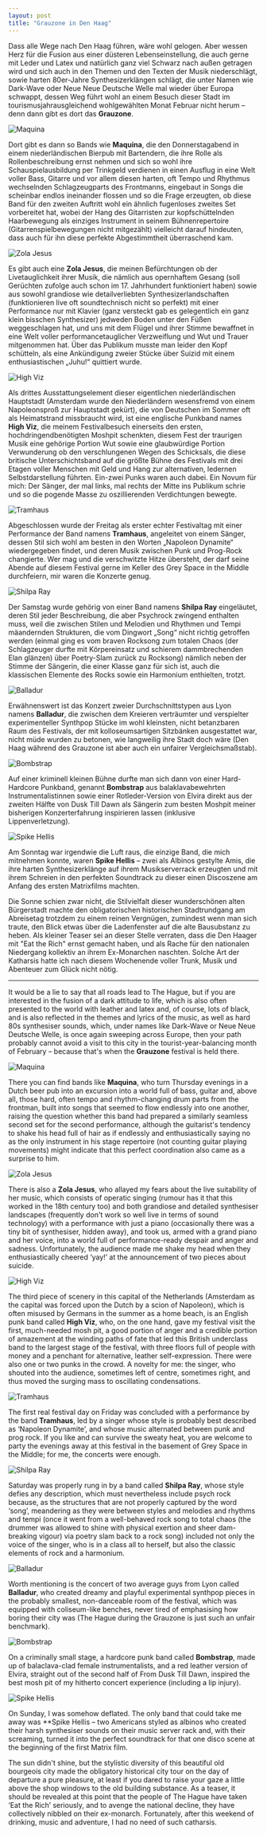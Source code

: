 ```yaml
---
layout: post
title: "Grauzone in Den Haag"
---
```


Dass alle Wege nach Den Haag führen, wäre wohl gelogen. Aber wessen Herz für die Fusion aus einer düsteren Lebenseinstellung, die auch gerne mit Leder und Latex und natürlich ganz viel Schwarz nach außen getragen wird und sich auch in den Themen und den Texten der Musik niederschlägt, sowie harten 80er-Jahre Synthesizerklängen schlägt, die unter Namen wie Dark-Wave oder Neue Neue Deutsche Welle mal wieder über Europa schwappt, dessen Weg führt wohl an einem Besuch dieser Stadt im tourismusjahrausgleichend wohlgewählten Monat Februar nicht herum – denn dann gibt es dort das **Grauzone**.

![Maquina](/images/2025-02-07-grauzone/maquina.jpg)

Dort gibt es dann so Bands wie **Maquina**, die den Donnerstagabend in einem niederländischen Bierpub mit Bartendern, die ihre Rolle als Rollenbeschreibung ernst nehmen und sich so wohl ihre Schauspielausbildung per Trinkgeld verdienen in einen Ausflug in eine Welt voller Bass, Gitarre und vor allem diesen harten, oft Tempo und Rhythmus wechselnden Schlagzeugparts des Frontmanns, eingebaut in Songs die scheinbar endlos ineinander flossen und so die Frage erzeugten, ob diese Band für den zweiten Auftritt wohl ein ähnlich fugenloses zweites Set vorbereitet hat, wobei der Hang des Gitarristen zur kopfschüttelnden Haarbewegung als einziges Instrument in seinem Bühnenrepertoire (Gitarrenspielbewegungen nicht mitgezählt) vielleicht darauf hindeuten, dass auch für ihn diese perfekte Abgestimmtheit überraschend kam.

![Zola Jesus](/images/2025-02-07-grauzone/zola-jesus.jpg)

Es gibt auch eine **Zola Jesus**, die meinen Befürchtungen ob der Livetauglichkeit ihrer Musik, die nämlich aus opernhaftem Gesang (soll Gerüchten zufolge auch schon im 17. Jahrhundert funktioniert haben) sowie aus sowohl grandiose wie detailverliebten Synthesizerlandschaften (funktionieren live oft soundtechnisch nicht so perfekt) mit einer Performance nur mit Klavier (ganz versteckt gab es gelegentlich ein ganz klein bisschen Synthesizer) jedweden Boden unter den Füßen weggeschlagen hat, und uns mit dem Flügel und ihrer Stimme bewaffnet in eine Welt voller performancetauglicher Verzweiflung und Wut und Trauer mitgenommen hat. Über das Publikum musste man leider den Kopf schütteln, als eine Ankündigung zweier Stücke über Suizid mit einem enthusiastischen „Juhu!“ quittiert wurde.

![High Viz](/images/2025-02-07-grauzone/high-viz.jpg)

Als drittes Ausstattungselement dieser eigentlichen niederländischen Hauptstadt (Amsterdam wurde den Niederländern wesensfremd von einem Napoleonsproß zur Hauptstadt gekürt), die von Deutschen im Sommer oft als Heimatstrand missbraucht wird, ist eine englische Punkband names **High Viz**, die meinem Festivalbesuch einerseits den ersten, hochdringendbenötigten Moshpit schenkten, diesem Fest der traurigen Musik eine gehörige Portion Wut sowie eine glaubwürdige Portion Verwunderung ob den verschlungenen Wegen des Schicksals, die diese britische Unterschichtsband auf die größte Bühne des Festivals mit drei Etagen voller Menschen mit Geld und Hang zur alternativen, ledernen Selbstdarstellung führten. Ein-zwei Punks waren auch dabei. Ein Novum für mich: Der Sänger, der mal links, mal rechts der Mitte ins Publikum schrie und so die pogende Masse zu oszillierenden Verdichtungen bewegte.

![Tramhaus](/images/2025-02-07-grauzone/tramhaus.jpg)

Abgeschlossen wurde der Freitag als erster echter Festivaltag mit einer Performance der Band namens **Tramhaus**, angeleitet von einem Sänger, dessen Stil sich wohl am besten in den Worten „Napoleon Dynamite“ wiedergegeben findet, und deren Musik zwischen Punk und Prog-Rock changierte. Wer mag und die verschwitzte Hitze übersteht, der darf seine Abende auf diesem Festival gerne im Keller des Grey Space in the Middle durchfeiern, mir waren die Konzerte genug.

![Shilpa Ray](/images/2025-02-07-grauzone/shilpa-ray.jpg)

Der Samstag wurde gehörig von einer Band namens **Shilpa Ray** eingeläutet, deren Stil jeder Beschreibung, die aber Psychrock zwingend enthalten muss, weil die zwischen Stilen und Melodien und Rhythmen und Tempi mäandernden Strukturen, die vom Dingwort „Song“ nicht richtig getroffen werden (einmal ging es vom braven Rocksong zum totalen Chaos (der Schlagzeuger durfte mit Körpereinsatz und schierem dammbrechenden Elan glänzen) über Poetry-Slam zurück zu Rocksong) nämlich neben der Stimme der Sängerin, die einer Klasse ganz für sich ist, auch die klassischen Elemente des Rocks sowie ein Harmonium enthielten, trotzt.

![Balladur](/images/2025-02-07-grauzone/balladur.jpg)

Erwähnenswert ist das Konzert zweier Durchschnittstypen aus Lyon namens **Balladur**, die zwischen dem Kreieren verträumter und verspielter experimenteller Synthpop Stücke im wohl kleinsten, nicht betanzbaren Raum des Festivals, der mit kolloseumsartigen Sitzbänken ausgestattet war, nicht müde wurden zu betonen, wie langweilig ihre Stadt doch wäre (Den Haag während des Grauzone ist aber auch ein unfairer Vergleichsmaßstab). 

![Bombstrap](/images/2025-02-07-grauzone/bombstrap.jpg)

Auf einer kriminell kleinen Bühne durfte man sich dann von einer Hard-Hardcore Punkband, genannt **Bombstrap** aus balaklavabewehrten Instrumentalistinnen sowie einer Rotleder-Version von Elvira direkt aus der zweiten Hälfte von Dusk Till Dawn als Sängerin zum besten Moshpit meiner bisherigen Konzerterfahrung inspirieren lassen (inklusive Lippenverletzung).

![Spike Hellis](/images/2025-02-07-grauzone/spike-hellis.jpg)

Am Sonntag war irgendwie die Luft raus, die einzige Band, die mich mitnehmen konnte, waren **Spike Hellis** – zwei als Albinos gestylte Amis, die ihre harten Synthesizerklänge auf ihrem Musikserverrack erzeugten und mit ihrem Schreien in den perfekten Soundtrack zu dieser einen Discoszene am Anfang des ersten Matrixfilms machten. 

Die Sonne schien zwar nicht, die Stilvielfalt dieser wunderschönen alten Bürgerstadt machte den obligatorischen historischen Stadtrundgang am Abreisetag trotzdem zu einem reinen Vergnügen, zumindest wenn man sich traute, den Blick etwas über die Ladenfenster auf die alte Bausubstanz zu heben. Als kleiner Teaser sei an dieser Stelle verraten, dass die Den Haager mit "Eat the Rich" ernst gemacht haben, und als Rache für den nationalen Niedergang kollektiv an ihrem Ex-Monarchen naschten. Solche Art der Katharsis hatte ich nach diesem Wochenende voller Trunk, Musik und Abenteuer zum Glück nicht nötig.

---

It would be a lie to say that all roads lead to The Hague, but if you are interested in the fusion of a dark attitude to life, which is also often presented to the world with leather and latex and, of course, lots of black, and is also reflected in the themes and lyrics of the music, as well as hard 80s synthesiser sounds, which, under names like Dark-Wave or Neue Neue Deutsche Welle, is once again sweeping across Europe, then your path probably cannot avoid a visit to this city in the tourist-year-balancing month of February – because that's when the **Grauzone** festival is held there.

![Maquina](/images/2025-02-07-grauzone/maquina.jpg)

There you can find bands like **Maquina**, who turn Thursday evenings in a Dutch beer pub into an excursion into a world full of bass, guitar and, above all, those hard, often tempo and rhythm-changing drum parts from the frontman, built into songs that seemed to flow endlessly into one another, raising the question whether this band had prepared a similarly seamless second set for the second performance, although the guitarist's tendency to shake his head full of hair as if endlessly and enthusiastically saying no as the only instrument in his stage repertoire (not counting guitar playing movements) might indicate that this perfect coordination also came as a surprise to him.

![Zola Jesus](/images/2025-02-07-grauzone/zola-jesus.jpg)

There is also a **Zola Jesus**, who allayed my fears about the live suitability of her music, which consists of operatic singing (rumour has it that this worked in the 18th century too) and both grandiose and detailed synthesiser landscapes (frequently don't work so well live in terms of sound technology) with a performance with just a piano (occasionally there was a tiny bit of synthesiser, hidden away), and took us, armed with a grand piano and her voice, into a world full of performance-ready despair and anger and sadness. Unfortunately, the audience made me shake my head when they enthusiastically cheered ‘yay!’ at the announcement of two pieces about suicide.

![High Viz](/images/2025-02-07-grauzone/high-viz.jpg)

The third piece of scenery in this capital of the Netherlands (Amsterdam as the capital was forced upon the Dutch by a scion of Napoleon), which is often misused by Germans in the summer as a home beach, is an English punk band called **High Viz**, who, on the one hand, gave my festival visit the first, much-needed mosh pit, a good portion of anger and a credible portion of amazement at the winding paths of fate that led this British underclass band to the largest stage of the festival, with three floors full of people with money and a penchant for alternative, leather self-expression. There were also one or two punks in the crowd. A novelty for me: the singer, who shouted into the audience, sometimes left of centre, sometimes right, and thus moved the surging mass to oscillating condensations.

![Tramhaus](/images/2025-02-07-grauzone/tramhaus.jpg)

The first real festival day on Friday was concluded with a performance by the band **Tramhaus**, led by a singer whose style is probably best described as ‘Napoleon Dynamite’, and whose music alternated between punk and prog rock. If you like and can survive the sweaty heat, you are welcome to party the evenings away at this festival in the basement of Grey Space in the Middle; for me, the concerts were enough.

![Shilpa Ray](/images/2025-02-07-grauzone/shilpa-ray.jpg)

Saturday was properly rung in by a band called **Shilpa Ray**, whose style defies any description, which must nevertheless include psych rock because, as the structures that are not properly captured by the word ‘song’, meandering as they were between styles and melodies and rhythms and tempi (once it went from a well-behaved rock song to total chaos (the drummer was allowed to shine with physical exertion and sheer dam-breaking vigour) via poetry slam back to a rock song) included not only the voice of the singer, who is in a class all to herself, but also the classic elements of rock and a harmonium.

![Balladur](/images/2025-02-07-grauzone/balladur.jpg)

Worth mentioning is the concert of two average guys from Lyon called **Balladur**, who created dreamy and playful experimental synthpop pieces in the probably smallest, non-danceable room of the festival, which was equipped with coliseum-like benches, never tired of emphasising how boring their city was (The Hague during the Grauzone is just such an unfair benchmark).

![Bombstrap](/images/2025-02-07-grauzone/bombstrap.jpg)

On a criminally small stage, a hardcore punk band called **Bombstrap**, made up of balaclava-clad female instrumentalists, and a red leather version of Elvira, straight out of the second half of From Dusk Till Dawn, inspired the best mosh pit of my hitherto concert experience (including a lip injury).

![Spike Hellis](/images/2025-02-07-grauzone/spike-hellis.jpg)

On Sunday, I was somehow deflated. The only band that could take me away was **Spike Hellis – two Americans styled as albinos who created their harsh synthesiser sounds on their music server rack and, with their screaming, turned it into the perfect soundtrack for that one disco scene at the beginning of the first Matrix film.

The sun didn't shine, but the stylistic diversity of this beautiful old bourgeois city made the obligatory historical city tour on the day of departure a pure pleasure, at least if you dared to raise your gaze a little above the shop windows to the old building substance. As a teaser, it should be revealed at this point that the people of The Hague have taken ‘Eat the Rich’ seriously, and to avenge the national decline, they have collectively nibbled on their ex-monarch. Fortunately, after this weekend of drinking, music and adventure, I had no need of such catharsis.